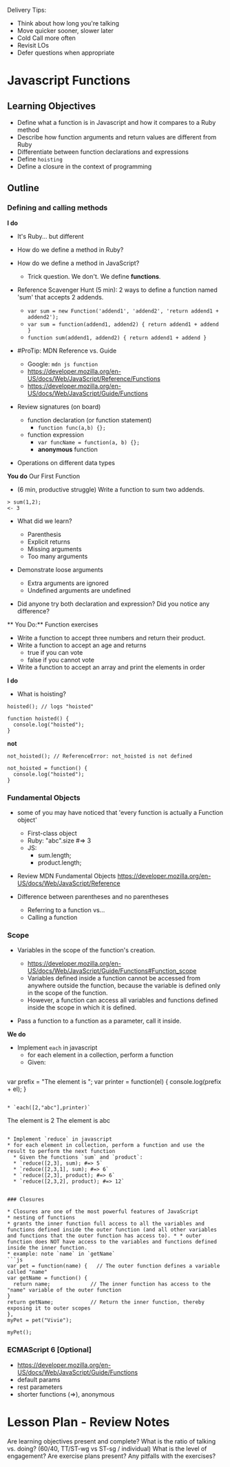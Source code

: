 Delivery Tips:

* Think about how long you're talking
* Move quicker sooner, slower later
* Cold Call more often
* Revisit LOs
* Defer questions when appropriate

# Javascript Functions

## Learning Objectives

- Define what a function is in Javascript and how it compares to a Ruby method
- Describe how function arguments and return values are different from Ruby
- Differentiate between function declarations and expressions
- Define `hoisting`
- Define a closure in the context of programming

## Outline

### Defining and calling methods

**I do**

* It's Ruby... but different

* How do we define a method in Ruby?
* How do we define a method in JavaScript?
  * Trick question.  We don't.  We define **functions**.


* Reference Scavenger Hunt (5 min): 2 ways to define a function named 'sum' that accepts 2 addends.
  * `var sum = new Function('addend1', 'addend2', 'return addend1 + addend2');`
  * `var sum = function(addend1, addend2) { return addend1 + addend }`
  * `function sum(addend1, addend2) { return addend1 + addend }`

* #ProTip:  MDN Reference vs. Guide
  * Google: `mdn js function`
  * https://developer.mozilla.org/en-US/docs/Web/JavaScript/Reference/Functions
  * https://developer.mozilla.org/en-US/docs/Web/JavaScript/Guide/Functions


* Review signatures (on board)
  * function declaration (or function statement)
    * `function func(a,b) {};`
  * function expression
    * `var funcName = function(a, b) {};`
    * **anonymous** function

* Operations on different data types

**You do** Our First Function

* (6 min, productive struggle) Write a function to sum two addends.

```
> sum(1,2);
<- 3
```

* What did we learn?
  * Parenthesis
  * Explicit returns
  * Missing arguments
  * Too many arguments

* Demonstrate loose arguments
  * Extra arguments are ignored
  * Undefined arguments are undefined

* Did anyone try both declaration and expression?  Did you notice any difference?

** You Do:** Function exercises

* Write a function to accept three numbers and return their product.
* Write a function to accept an age and returns
  * true if you can vote
  * false if you cannot vote
* Write a function to accept an array and print the elements in order

**I do**

* What is hoisting?

```
hoisted(); // logs "hoisted"

function hoisted() {
  console.log("hoisted");
}
```
**not**
```
not_hoisted(); // ReferenceError: not_hoisted is not defined

not_hoisted = function() {
  console.log("hoisted");
}
```

### Fundamental Objects

* some of you may have noticed that 'every function is actually a Function object'
  * First-class object
  * Ruby: "abc".size #=> 3
  * JS:
    * sum.length;
    * product.length;
* Review MDN Fundamental Objects https://developer.mozilla.org/en-US/docs/Web/JavaScript/Reference

* Difference between parentheses and no parentheses
  * Referring to a function vs...
  * Calling a function


### Scope

* Variables in the scope of the function's creation.
  * https://developer.mozilla.org/en-US/docs/Web/JavaScript/Guide/Functions#Function_scope
  * Variables defined inside a function cannot be accessed from anywhere outside the function, because the variable is defined only in the scope of the function.
  * However, a function can access all variables and functions defined inside the scope in which it is defined.

* Pass a function to a function as a parameter, call it inside.

**We do**

* Implement `each` in javascript
  * for each element in a collection, perform a function
  * Given:
  ```js
var prefix = "The element is ";
var printer = function(el) {
  console.log(prefix + el);
}
  ```

  * `each([2,"abc"],printer)`
  ```
  The element is 2
  The element is abc
  ```

* Implement `reduce` in javascript
  * for each element in collection, perform a function and use the result to perform the next function
    * Given the functions `sum` and `product`:
    * `reduce([2,3], sum); #=> 5`
    * `reduce([2,3,1], sum); #=> 6`
    * `reduce([2,3], product); #=> 6`
    * `reduce([2,3,2], product); #=> 12`


### Closures

* Closures are one of the most powerful features of JavaScript
  * nesting of functions
  * grants the inner function full access to all the variables and functions defined inside the outer function (and all other variables and functions that the outer function has access to). * * outer function does NOT have access to the variables and functions defined inside the inner function.
* example: note `name` in `getName`
```js
var pet = function(name) {   // The outer function defines a variable called "name"
  var getName = function() {
    return name;             // The inner function has access to the "name" variable of the outer function
  }
  return getName;            // Return the inner function, thereby exposing it to outer scopes
},
myPet = pet("Vivie");

myPet();  
```


### ECMAScript 6 [Optional]

  * https://developer.mozilla.org/en-US/docs/Web/JavaScript/Guide/Functions
  * default params
  * rest parameters
  * shorter functions (=>), anonymous


# Lesson Plan - Review Notes

Are learning objectives present and complete?
What is the ratio of talking vs. doing? (60/40, TT/ST-wg vs ST-sg / individual)
What is the level of engagement?
Are exercise plans present?
Any pitfalls with the exercises?
